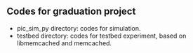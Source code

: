 ## Codes for graduation project

- pic_sim_py directory: codes for simulation.
- testbed directory: codes for testbed experiment, based on libmemcached and memcached.